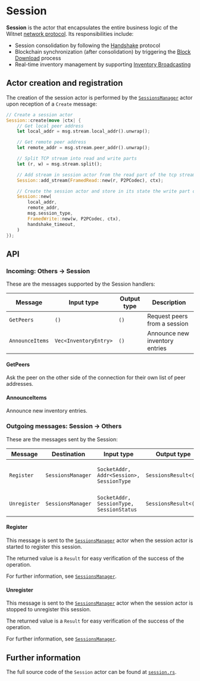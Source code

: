 # Session

__Session__ is the actor that encapsulates the entire business logic of the Witnet [network protocol]. Its responsibilities include:

- Session consolidation by following the [Handshake] protocol
- Blockchain synchronization (after consolidation) by triggering the [Block Download] process
- Real-time inventory management by supporting [Inventory Broadcasting]

## Actor creation and registration

The creation of the session actor is performed by the [`SessionsManager`][sessions_manager] actor
upon reception of a `Create` message:

```rust
// Create a session actor
Session::create(move |ctx| {
    // Get local peer address
    let local_addr = msg.stream.local_addr().unwrap();

    // Get remote peer address
    let remote_addr = msg.stream.peer_addr().unwrap();

    // Split TCP stream into read and write parts
    let (r, w) = msg.stream.split();

    // Add stream in session actor from the read part of the tcp stream
    Session::add_stream(FramedRead::new(r, P2PCodec), ctx);

    // Create the session actor and store in its state the write part of the tcp stream
    Session::new(
        local_addr,
        remote_addr,
        msg.session_type,
        FramedWrite::new(w, P2PCodec, ctx),
        handshake_timeout,
    )
});
```

## API

### Incoming: Others -> Session

These are the messages supported by the Session handlers:

| Message         | Input type              | Output type | Description                    |
| --------------- | ----------------------- | ----------- | ------------------------------ |
| `GetPeers`      | `()`                    | `()`        | Request peers from a session   |
| `AnnounceItems` | `Vec<InventoryEntry>` | `()`        | Announce new inventory entries |

#### GetPeers

Ask the peer on the other side of the connection for their own list of peer addresses.

#### AnnounceItems

Announce new inventory entries.

### Outgoing messages: Session -> Others

These are the messages sent by the Session:

| Message      | Destination       | Input type                               | Output type          | Description                       |
| ------------ | ----------------- | ---------------------------------------- | -------------------- | --------------------------------- |
| `Register`   | `SessionsManager` | `SocketAddr, Addr<Session>, SessionType` | `SessionsResult<()>` | Request to register a new session |
| `Unregister` | `SessionsManager` | `SocketAddr, SessionType, SessionStatus` | `SessionsResult<()>` | Request to unregister a session   |

#### Register

This message is sent to the [`SessionsManager`][sessions_manager] actor when the session 
actor is started to register this session.

The returned value is a `Result` for easy verification of the success of the operation.

For further information, see [`SessionsManager`][sessions_manager].

#### Unregister

This message is sent to the [`SessionsManager`][sessions_manager] actor when the session
actor is stopped to unregister this session.

The returned value is a `Result` for easy verification of the success of the operation.

For further information, see [`SessionsManager`][sessions_manager].

## Further information

The full source code of the `Session` actor can be found at [`session.rs`][session].

[sessions_manager]: https://github.com/witnet/witnet-rust/blob/master/core/src/actors/sessions_manager
[session]: https://github.com/witnet/witnet-rust/blob/master/core/src/actors/session

[network protocol]: /protocol/network/overview/
[Handshake]: /protocol/network/messages/handshake/
[Block Download]: /protocol/network/messages/inventory/#block-download
[Inventory Broadcasting]: /protocol/network/messages/inventory/#inventory-broadcasting